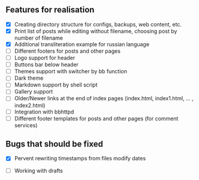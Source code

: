 
Features for realisation
------------------------

- [x] Creating directory structure for configs, backups, web content, etc.
- [x] Print list of posts while editing without filename, choosing post by number of filename
- [x] Additional transliteration example for russian language
- [ ] Different footers for posts and other pages
- [ ] Logo support for header
- [ ] Buttons bar below header
- [ ] Themes support with switcher by bb function
- [ ] Dark theme
- [ ] Markdown support by shell script
- [ ] Gallery support
- [ ] Older/Newer links at the end of index pages (index.html, index1.html, ... , index2.html)
- [ ] Integration with bbhttpd
- [ ] Different footer templates for posts and other pages (for comment services)

Bugs that should be fixed
------------------------
- [x] Pervent rewriting timestamps from files modify dates
- [ ] Working with drafts

